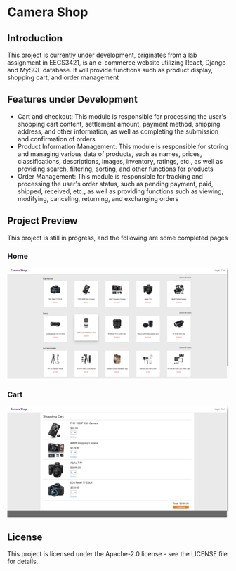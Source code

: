 # Camera Shop
## Introduction 
This project is currently under development, originates from a lab assignment in EECS3421, is an e-commerce website utilizing React, Django and MySQL database. It will provide functions such as product display, shopping cart, and order management
## Features under Development 
- Cart and checkout: This module is responsible for processing the user's shopping cart content, settlement amount, payment method, shipping address, and other information, as well as completing the submission and confirmation of orders
- Product Information Management: This module is responsible for storing and managing various data of products, such as names, prices, classifications, descriptions, images, inventory, ratings, etc., as well as providing search, filtering, sorting, and other functions for products 
- Order Management: This module is responsible for tracking and processing the user's order status, such as pending payment, paid, shipped, received, etc., as well as providing functions such as viewing, modifying, canceling, returning, and exchanging orders 
## Project Preview
This project is still in progress, and the following are some completed pages
### Home
<img src="images/inprogress/homepage.png" />

### Cart
<img src="images/inprogress/cartpage.png" />

## License
This project is licensed under the Apache-2.0 license - see the LICENSE file for details.
